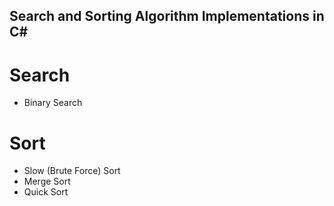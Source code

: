 ## Search and Sorting Algorithm Implementations in C#

# Search
 * Binary Search

# Sort
 * Slow (Brute Force) Sort
 * Merge Sort
 * Quick Sort
